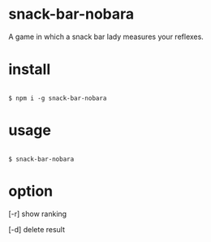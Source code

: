 # snack-bar-nobara
A game in which a snack bar lady measures your reflexes.
# install
```

$ npm i -g snack-bar-nobara

```
# usage
```

$ snack-bar-nobara

```

# option
[-r] show ranking

[-d] delete result
